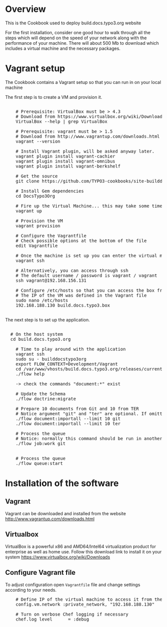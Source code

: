 Overview
========

This is the Cookbook used to deploy build.docs.typo3.org website

For the first installation, consider one good hour to walk through all the steps which will depend on the speed of your network along with the performance of your machine.
There will about 500 Mb to download which includes a virtual machine and the necessary packages.

Vagrant setup
=============

The Cookbook contains a Vagrant setup so that you can run in on your local machine

The first step is to create a VM and provision it.

<pre>

	# Prerequisite: VirtualBox must be > 4.3
	# Download from https://www.virtualbox.org/wiki/Downloads
	VirtualBox --help | grep VirtualBox

	# Prerequisite: vagrant must be > 1.5
	# Download from http://www.vagrantup.com/downloads.html
	vagrant --version

	# Install Vagrant plugin, will be asked anyway later.
	vagrant plugin install vagrant-cachier
	vagrant plugin install vagrant-omnibus
	vagrant plugin install vagrant-berkshelf

	# Get the source
	git clone https://github.com/TYPO3-cookbooks/site-builddocstypo3org.git DocsTypo3Org

	# Install Gem dependencies
	cd DocsTypo3Org

	# Fire up the Virtual Machine... this may take some time as it will download an empty VM box
	vagrant up

	# Provision the VM
	vagrant provision

	# Configure the Vagrantfile
	# Check possible options at the bottom of the file
	edit Vagrantfile

	# Once the machine is set up you can enter the virtual machine by using vagrant itself.
	vagrant ssh

	# Alternatively, you can access through ssh
	# The default username / password is vagrant / vagrant
	ssh vagrant@192.168.156.131

	# Configure /etc/hosts so that you can access the box from the host
	# The IP of the VM was defined in the Vagrant file
	sudo nano /etc/hosts
	192.168.188.130 build.docs.typo3.box

</pre>

The next step is to set up the application.


<pre>

  # On the host system
  cd build.docs.typo3.org

	# Time to play around with the application
	vagrant ssh
	sudo su - builddocstypo3org
	export FLOW_CONTEXT=Development/Vagrant
	cd /var/www/vhosts/build.docs.typo3.org/releases/current
	./flow help

	-> check the commands "document:*" exist

	# Update the Schema
	./flow doctrine:migrate

	# Prepare 10 documents from Git and 10 from TER
	# Notice argument "git" and "ter" are optional. If omitted, both TER and Git will be assumed
	./flow document:importall --limit 10 git
	./flow document:importall --limit 10 ter

	# Process the queue
	# Notice: normally this command should be run in another terminal within a screen
	./flow job:work git


	# Process the queue
	./flow queue:start
</pre>

Installation of the software
============================

Vagrant
-------

Vagrant can be downloaded and installed from the website http://www.vagrantup.com/downloads.html

Virtualbox
----------

VirtualBox is a powerful x86 and AMD64/Intel64 virtualization product for enterprise as well as home use.
Follow this download link to install it on your system https://www.virtualbox.org/wiki/Downloads

Configure Vagrant file
----------------------

To adjust configuration open ``Vagrantfile`` file and change settings according to your needs.

<pre>
	# Define IP of the virtual machine to access it from the host
	config.vm.network :private_network, "192.168.188.130"

	# Turn on verbose Chef logging if necessary
	chef.log_level      = :debug
</pre>
